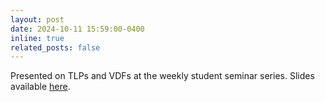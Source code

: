 ```yaml
---
layout: post
date: 2024-10-11 15:59:00-0400
inline: true
related_posts: false
---
```


Presented on TLPs and VDFs at the weekly student seminar series. Slides available [here](/assets/pdf/vdf.pdf).

